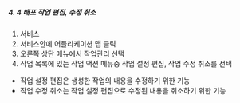 ##### 4. 4 배포 작업 편집, 수정 취소

1. 서비스
2. 서비스안에 어플리케이션 맵 클릭
3. 오른쪽 상단 메뉴에서 작업관리 선택
4. 작업 목록에 있는 작업 액션 메뉴중 작업 설정 편집, 작업 수정 취소를 선택



* 작업 설정 편집은 생성한 작업의 내용을 수정하기 위한 기능
* 작업 수정 취소는 작업 설정 편집으로 수정된 내용을 취소하기 위한 기능



